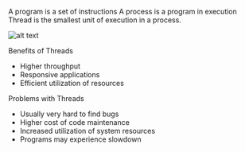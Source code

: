 A program is a set of instructions
A process is a program in execution
Thread is the smallest unit of execution in a process.


![alt text](https://3.bp.blogspot.com/-oGMFihjHTIs/VoFNwwG_3qI/AAAAAAAAEbQ/0DUv4DmhG9A/w1200-h630-p-k-no-nu/Process%2Bvs%2BThread%2Bin%2BJava.jpg)


Benefits of Threads

- Higher throughput
- Responsive applications
- Efficient utilization of resources

Problems with Threads

- Usually very hard to find bugs
- Higher cost of code maintenance
- Increased utilization of system resources
- Programs may experience slowdown 